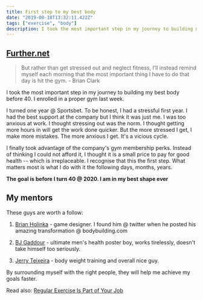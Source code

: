 ```yaml
---
title: First step to my best body
date: "2019-08-18T13:32:11.422Z"
tags: ["exercise", "body"]
description: I took the most important step in my journey to building my best body before 40.
---
```


## [Further.net](https://further.net/about/)

> But rather than get stressed out and neglect fitness, I’ll instead remind myself each morning that the most important thing I have to do that day is hit the gym. - Brian Clark

I took the most important step in my journey to building my best body before 40. I enrolled in a proper gym last week.

I turned one year @ Sportsbet. To be honest, I had a stressful first year. I had the best support at the company but I think it was just me. I was too anxious at work. I thought stressing out was the norm. I thought getting more hours in will get the work done quicker. But the more stressed I get, I make more mistakes. The more anxious I get. It's a vicious cycle.

I finally took advantage of the company's gym membership perks. Instead of thinking I could not afford it, I thought it is a small price to pay for good health -- which is irreplaceable. I recognise that this the first step. What matters most is what I do with it the following days, months, years.

**The goal is before I turn 40 @ 2020. I am in my best shape ever**

## My mentors

These guys are worth a follow:

1. [Brian Holinka](https://www.instagram.com/bholinka/) - game designer. I found him @ twitter when he posted his amazing transformation @ bodybuilding.com

2. [BJ Gaddour](https://www.instagram.com/bjgaddour/) - ultimate men's health poster boy, works tirelessly, doesn't take himself too seriously.

3. [Jerry Teixeira](https://www.youtube.com/channel/UCPEAhtSZDkTb0rDGrtaSU7A) - body weight training and overall nice guy.

By surrounding myself with the right people, they will help me achieve my goals faster.

Read also: [Regular Exercise Is Part of Your Job](https://hbr.org/2014/10/regular-exercise-is-part-of-your-job)
